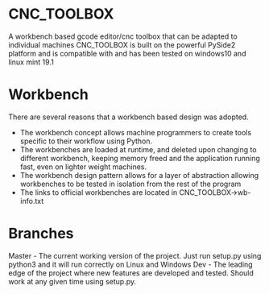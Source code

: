 # CNC_TOOLBOX
 A workbench based gcode editor/cnc toolbox that can be adapted to individual machines
 CNC_TOOLBOX is built on the powerful PySide2 platform and is compatible with and has been 
 tested on windows10 and linux mint 19.1

# Workbench
 There are several reasons that a workbench based design was adopted.
  - The workbench concept allows machine programmers to create tools specific to their workflow using Python.
  - The workbenches are loaded at runtime, and deleted upon changing to different workbench, keeping memory freed and 
    the application running fast, even on lighter weight machines.
  - The workbench design pattern allows for a layer of abstraction allowing workbenches to be tested in isolation from the 
    rest of the program
  - The links to official workbenches are located in CNC_TOOLBOX->wb-info.txt 

# Branches
 Master - The current working version of the project. Just run setup.py using python3 and it will run correctly on Linux and  Windows
 Dev - The leading edge of the project where new features are developed and tested. Should work at any given time using setup.py.  
